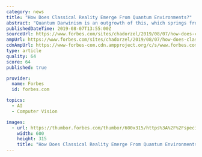 ```yaml
---
category: news
title: "How Does Classical Reality Emerge From Quantum Environments?"
abstract: "Quantum Darwinism is an outgrowth of this, which springs from the recognition that the most essential characteristic of classical reality is its objectivity: everybody agrees about the state of a classical object. Zurek notes that in order for multiple ..."
publishedDateTime: 2019-08-07T13:55:00Z
sourceUrl: https://www.forbes.com/sites/chadorzel/2019/08/07/how-does-classical-reality-emerge-from-quantum-environments/
ampUrl: https://www.forbes.com/sites/chadorzel/2019/08/07/how-does-classical-reality-emerge-from-quantum-environments/amp/
cdnAmpUrl: https://www-forbes-com.cdn.ampproject.org/c/s/www.forbes.com/sites/chadorzel/2019/08/07/how-does-classical-reality-emerge-from-quantum-environments/amp/
type: article
quality: 64
score: 64
published: true

provider:
  name: Forbes
  id: forbes.com

topics:
  - AI
  - Computer Vision

images:
  - url: https://thumbor.forbes.com/thumbor/600x315/https%3A%2F%2Fspecials-images.forbesimg.com%2Fimageserve%2F5d4ad2a3d5e97f000942778f%2F960x0.jpg
    width: 600
    height: 315
    title: "How Does Classical Reality Emerge From Quantum Environments?"
---
```

